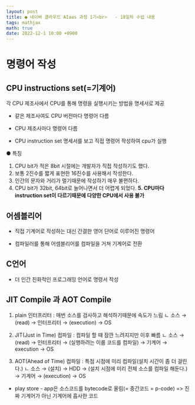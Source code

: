 ```yaml
---
layout: post
title: ● 네이버 클라우드 AIaas 과정 1기<br>   - 18일차 수업 내용
tags: mathjax
math: true
date: 2022-12-1 10:00 +0900
---
```


# 명령어 작성

## CPU instructions set(=기계어)

각 CPU 제조사에서 CPU를 통해 명령을 실행시키는 방법을 명세서로 제공

- 같은 제조사여도 CPU 버전마다 명령어 다름
- CPU 제조사마다 명령어 다름

- CPU instruction set 명세서를 보고 직접 명령어 작성하여 cpu가 실행

● 특징

1. CPU bit가 적은 8bit 시절에는 개발자가 직접 작성하기도 했다.
2. 보통 2진수를 짧게 표현한 16진수를 사용해서 작성한다.
3. 인간의 문자와 거리가 멀기때문에 작성하기 매우 불편하다.
4. CPU bit가 32bit, 64bit로 늘어나면서 더 어렵게 되었다.
**5. CPU마다 instruction set이 다르기때문에 다양한 CPU에서 사용 불가**


## 어셈블리어

- 직접 기계어로 작성하는 대신 간결한 영어 단어로 이루어진 명령어

- 컴파일러를 통해 어셈블리어를 컴파일을 거쳐 기계어로 전환

## C언어

- 더 인간 친화적인 프로그래밍 언어로 명령서 작성

## JIT Compile 과 AOT Compile

1. plain 인터프리터 : 매번 소스를 검사하고 해석하기때문에 속도가 느림
    ㄴ 소스 → (read) → 인터프리터 → (execution) → OS

2. JIT(Just in Time) 컴파일 : 컴파일 할 때 잠깐 느려지지만 이후 빠름
    ㄴ 소스 → (read) → 인터프리터 → (실행하려는 이룹 코드를 컴파일) → 기계어 → execution → OS

3. AOT(Ahead of Time) 컴파일 : 특점 시점에 미리 컴파일(설치 시간이 좀 더 걸린다.)
    ㄴ 소스 → (설치) → HDD → (설치 시점에 미리 전체 소스를 컴파일 해둔다.) → 기계어 → (execution) → OS

- play store - app은 소스코드를 bytecode로 올림(= 중간코드 = p-code) => 진짜 기계어가 아닌 기계어에 흡사한 코드








